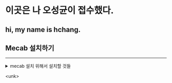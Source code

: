 # __이곳은 나 오성균이 접수했다.__

## hi, my name is hchang.

## Mecab 설치하기
<hr>
<details>
<summary>
mecab 설치 위해서 설치할 것들
</summary>
java 1.8이상버전<br>python3-dev<br>python3-pip<br>
</details>


\<unk\>

